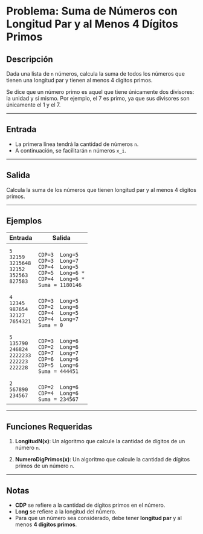 # Problema: Suma de Números con Longitud Par y al Menos 4 Dígitos Primos

## Descripción

Dada una lista de `n` números, calcula la suma de todos los números que tienen una longitud par y tienen al menos 4 dígitos primos.

Se dice que un número primo es aquel que tiene únicamente dos divisores: la unidad y sí mismo. Por ejemplo, el 7 es primo, ya que sus divisores son únicamente el 1 y el 7.

---

## Entrada

- La primera línea tendrá la cantidad de números `n`.
- A continuación, se facilitarán `n` números `x_i`.

---

## Salida

Calcula la suma de los números que tienen longitud par y al menos 4 dígitos primos.

---

## Ejemplos

| Entrada | Salida |
|---------|--------|
| `5`<br>`32159`<br>`3215648`<br>`32152`<br>`352563`<br>`827583` | <br>`CDP=3  Long=5`<br>`CDP=3  Long=7`<br>`CDP=4  Long=5`<br>`CDP=5  Long=6 *`<br>`CDP=4  Long=6 *`<br>`Suma = 1180146` |
| `4`<br>`12345`<br>`987654`<br>`32127`<br>`7654321` |<br> `CDP=3  Long=5`<br>`CDP=2  Long=6`<br>`CDP=4  Long=5`<br>`CDP=4  Long=7`<br>`Suma = 0` |
| `5`<br>`135790`<br>`246824`<br>`2222233`<br>`222223`<br>`222228` | <br>`CDP=3  Long=6`<br>`CDP=2  Long=6`<br>`CDP=7  Long=7`<br>`CDP=6  Long=6`<br>`CDP=5  Long=6`<br>`Suma = 444451` |
| `2`<br>`567890`<br>`234567` | <br>`CDP=2  Long=6`<br>`CDP=4  Long=6`<br>`Suma = 234567` |


---

## Funciones Requeridas

1. **LongitudN(x)**: Un algoritmo que calcule la cantidad de dígitos de un número `n`.

2. **NumeroDigPrimos(x)**: Un algoritmo que calcule la cantidad de dígitos primos de un número `n`.

---

## Notas

- **CDP** se refiere a la cantidad de dígitos primos en el número.
- **Long** se refiere a la longitud del número.
- Para que un número sea considerado, debe tener **longitud par** y al menos **4 dígitos primos**.



